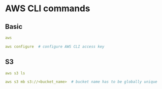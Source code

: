 # AWS CLI commands

## Basic
```yaml
aws
```
```yaml
aws configure  # configure AWS CLI access key
```

## S3
```yaml
aws s3 ls
```
```yaml
aws s3 mb s3://<bucket_name>  # bucket name has to be globally unique
```
